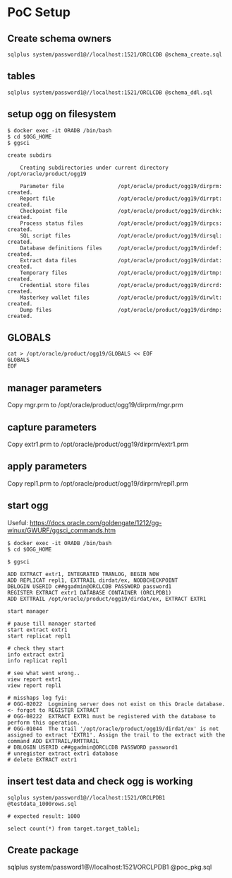# PoC Setup

## Create schema owners

```code
sqlplus system/password1@//localhost:1521/ORCLCDB @schema_create.sql
```

## tables

```code
sqlplus system/password1@//localhost:1521/ORCLCDB @schema_ddl.sql
```

## setup ogg on filesystem

```code
$ docker exec -it ORADB /bin/bash
$ cd $OGG_HOME
$ ggsci

create subdirs

	Creating subdirectories under current directory /opt/oracle/product/ogg19

	Parameter file                 /opt/oracle/product/ogg19/dirprm: created.
	Report file                    /opt/oracle/product/ogg19/dirrpt: created.
	Checkpoint file                /opt/oracle/product/ogg19/dirchk: created.
	Process status files           /opt/oracle/product/ogg19/dirpcs: created.
	SQL script files               /opt/oracle/product/ogg19/dirsql: created.
	Database definitions files     /opt/oracle/product/ogg19/dirdef: created.
	Extract data files             /opt/oracle/product/ogg19/dirdat: created.
	Temporary files                /opt/oracle/product/ogg19/dirtmp: created.
	Credential store files         /opt/oracle/product/ogg19/dircrd: created.
	Masterkey wallet files         /opt/oracle/product/ogg19/dirwlt: created.
	Dump files                     /opt/oracle/product/ogg19/dirdmp: created.
```

## GLOBALS

```code
cat > /opt/oracle/product/ogg19/GLOBALS << EOF
GLOBALS
EOF
```

## manager parameters

Copy mgr.prm to /opt/oracle/product/ogg19/dirprm/mgr.prm

## capture parameters

Copy extr1.prm to /opt/oracle/product/ogg19/dirprm/extr1.prm

## apply parameters

Copy repl1.prm to /opt/oracle/product/ogg19/dirprm/repl1.prm

## start ogg

Useful: https://docs.oracle.com/goldengate/1212/gg-winux/GWURF/ggsci_commands.htm

```code
$ docker exec -it ORADB /bin/bash
$ cd $OGG_HOME

$ ggsci

ADD EXTRACT extr1, INTEGRATED TRANLOG, BEGIN NOW
ADD REPLICAT repl1, EXTTRAIL dirdat/ex, NODBCHECKPOINT
DBLOGIN USERID c##ggadmin@ORCLCDB PASSWORD password1
REGISTER EXTRACT extr1 DATABASE CONTAINER (ORCLPDB1)
ADD EXTTRAIL /opt/oracle/product/ogg19/dirdat/ex, EXTRACT EXTR1

start manager

# pause till manager started
start extract extr1
start replicat repl1

# check they start
info extract extr1
info replicat repl1

# see what went wrong..
view report extr1
view report repl1

# misshaps log fyi:
# OGG-02022  Logmining server does not exist on this Oracle database. <- forgot to REGISTER EXTRACT
# OGG-08222  EXTRACT EXTR1 must be registered with the database to perform this operation.
# OGG-01044  The trail '/opt/oracle/product/ogg19/dirdat/ex' is not assigned to extract 'EXTR1'. Assign the trail to the extract with the command ADD EXTTRAIL/RMTTRAIL
# DBLOGIN USERID c##ggadmin@ORCLCDB PASSWORD password1
# unregister extract extr1 database
# delete EXTRACT extr1
```

## insert test data and check ogg is working

```code
sqlplus system/password1@//localhost:1521/ORCLPDB1 @testdata_1000rows.sql

# expected result: 1000

select count(*) from target.target_table1;
```

## Create package

sqlplus system/password1@//localhost:1521/ORCLPDB1 @poc_pkg.sql
